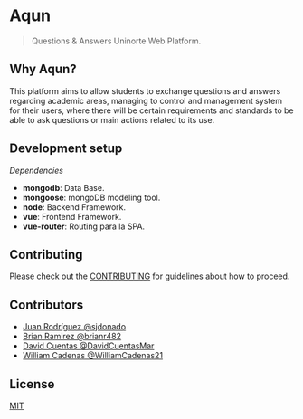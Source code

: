 # Aqun
> Questions & Answers Uninorte Web Platform.

## Why Aqun?
This platform aims to allow students to exchange questions and answers regarding academic areas, managing to control and management system for their users, where there will be certain requirements and standards to be able to ask questions or main actions related to its use.

## Development setup
*Dependencies*
- **mongodb**: Data Base.
- **mongoose**: mongoDB modeling tool.
- **node**: Backend Framework.
- **vue**: Frontend Framework.
- **vue-router**: Routing para la SPA.

## Contributing
Please check out the [CONTRIBUTING](//github.com/OpenSourceUN/aqun/blob/master/CONTRIBUTING) for guidelines about how to proceed.

## Contributors 
- [Juan Rodríguez @sjdonado](//github.com/sjdonado)
- [Brian Ramirez @brianr482](//github.com/brianr482)
- [David Cuentas @DavidCuentasMar](//github.com/DavidCuentasMar)
- [William Cadenas @WilliamCadenas21](//github.com/WilliamCadenas21)


## License
[MIT](//github.com/OpenSourceUN/aqun/blob/master/LICENSE)
